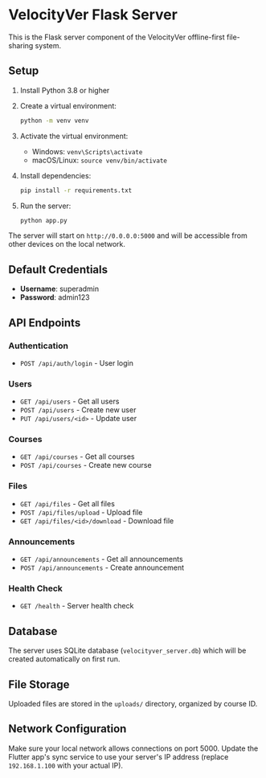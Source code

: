 # VelocityVer Flask Server

This is the Flask server component of the VelocityVer offline-first file-sharing system.

## Setup

1. Install Python 3.8 or higher
2. Create a virtual environment:
   ```bash
   python -m venv venv
   ```

3. Activate the virtual environment:
   - Windows: `venv\Scripts\activate`
   - macOS/Linux: `source venv/bin/activate`

4. Install dependencies:
   ```bash
   pip install -r requirements.txt
   ```

5. Run the server:
   ```bash
   python app.py
   ```

The server will start on `http://0.0.0.0:5000` and will be accessible from other devices on the local network.

## Default Credentials

- **Username**: superadmin
- **Password**: admin123

## API Endpoints

### Authentication
- `POST /api/auth/login` - User login

### Users
- `GET /api/users` - Get all users
- `POST /api/users` - Create new user
- `PUT /api/users/<id>` - Update user

### Courses
- `GET /api/courses` - Get all courses
- `POST /api/courses` - Create new course

### Files
- `GET /api/files` - Get all files
- `POST /api/files/upload` - Upload file
- `GET /api/files/<id>/download` - Download file

### Announcements
- `GET /api/announcements` - Get all announcements
- `POST /api/announcements` - Create announcement

### Health Check
- `GET /health` - Server health check

## Database

The server uses SQLite database (`velocityver_server.db`) which will be created automatically on first run.

## File Storage

Uploaded files are stored in the `uploads/` directory, organized by course ID.

## Network Configuration

Make sure your local network allows connections on port 5000. Update the Flutter app's sync service to use your server's IP address (replace `192.168.1.100` with your actual IP).
